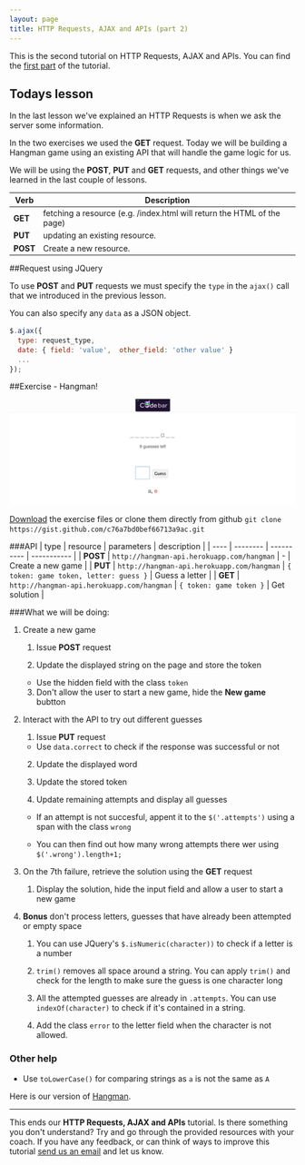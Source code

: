 ```yaml
---
layout: page
title: HTTP Requests, AJAX and APIs (part 2)
---
```


This is the second tutorial on HTTP Requests, AJAX and APIs. You can find the [first part](../lesson4/tutorial.html) of the tutorial.

## Todays lesson

In the last lesson we've explained an HTTP Requests is when we ask the server some information.

In the two exercises we used the **GET** request. Today we will be building a Hangman game using an existing API that will handle the game logic for us.

We will be using the **POST**, **PUT** and **GET** requests, and other things we've learned in the last couple of lessons.


| Verb | Description |
| ---- | ----------- |
| **GET**  | fetching a resource (e.g. /index.html  will return the HTML of the page) |
| **PUT**  |  updating an existing resource. |
| **POST** |  Create a new resource. |


##Request using JQuery

To use **POST** and **PUT** requests we must specify the `type` in the `ajax()` call that we introduced in the previous lesson.

You can also specify any `data` as a JSON object.

```js
$.ajax({
  type: request_type,
  date: { field: 'value',  other_field: 'other value' }
  ...
});
```

##Exercise - Hangman!

![](assets/images/hangman.png)

[Download](https://gist.github.com/despo/c76a7bd0bef66713a9ac/download) the exercise files or clone them directly from github `git clone https://gist.github.com/c76a7bd0bef66713a9ac.git`

###API
| type | resource | parameters | description |
| ---- | -------- | ---------- | ----------- |
| **POST**  | `http://hangman-api.herokuapp.com/hangman` | - | Create a new game |
| **PUT**  | `http://hangman-api.herokuapp.com/hangman` | `{ token: game token, letter: guess }` | Guess a letter |
| **GET**  | `http://hangman-api.herokuapp.com/hangman` | `{ token: game token }` | Get solution |

###What we will be doing:

1. Create a new game

     1. Issue **POST** request

     2. Update the displayed string on the page and store the token

	- Use the hidden field with the class `token`

     3. Don't allow the user to start a new game, hide the **New game** bubtton

2. Interact with the API to try out different guesses

     1. Issue **PUT** request

	- Use `data.correct` to check if the response was successful or not

     2. Update the displayed word

     3. Update the stored token

     4. Update remaining attempts and display all guesses

	- If an attempt is not succesful, appent it to the `$('.attempts')` using a span with the class `wrong`

	- You can then find out how many wrong attempts there wer using `$('.wrong').length+1;`

3. On the 7th failure, retrieve the solution using the **GET** request

     1. Display the solution, hide the input field and allow a user to start a new game

4. **Bonus** don't process letters, guesses that have already been attempted or empty space 
	
     1. You can use JQuery's `$.isNumeric(character))` to check if a letter is a number

     2. `trim()` removes all space around a string. You can apply `trim()` and check for the length to make sure the guess is one character long

     3. All the attempted guesses are already in `.attempts`. You can use `indexOf(character)` to check if it's contained in a string.

     4. Add the class `error` to the letter field when the character is not allowed.

### Other help

- Use `toLowerCase()` for comparing strings as `a` is not the same as `A`

Here is our version of [Hangman](../../examples/hangman/index.html).

---
This ends our **HTTP Requests, AJAX and APIs** tutorial. Is there something you don't understand? Try and go through the provided resources with your coach. If you have any feedback, or can think of ways to improve this tutorial [send us an email](mailto:feedback@codebar.io) and let us know.
